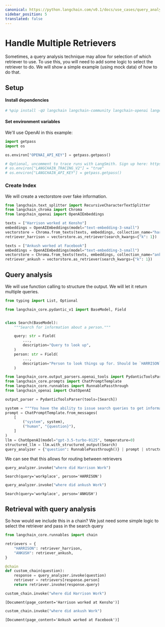```yaml
---
canonical: https://python.langchain.com/v0.1/docs/use_cases/query_analysis/how_to/multiple_retrievers
sidebar_position: 5
translated: false
---
```


# Handle Multiple Retrievers

Sometimes, a query analysis technique may allow for selection of which retriever to use. To use this, you will need to add some logic to select the retriever to do. We will show a simple example (using mock data) of how to do that.

## Setup

#### Install dependencies

```python
# %pip install -qU langchain langchain-community langchain-openai langchain-chroma
```

#### Set environment variables

We'll use OpenAI in this example:

```python
import getpass
import os

os.environ["OPENAI_API_KEY"] = getpass.getpass()

# Optional, uncomment to trace runs with LangSmith. Sign up here: https://smith.langchain.com.
# os.environ["LANGCHAIN_TRACING_V2"] = "true"
# os.environ["LANGCHAIN_API_KEY"] = getpass.getpass()
```

### Create Index

We will create a vectorstore over fake information.

```python
from langchain.text_splitter import RecursiveCharacterTextSplitter
from langchain_chroma import Chroma
from langchain_openai import OpenAIEmbeddings

texts = ["Harrison worked at Kensho"]
embeddings = OpenAIEmbeddings(model="text-embedding-3-small")
vectorstore = Chroma.from_texts(texts, embeddings, collection_name="harrison")
retriever_harrison = vectorstore.as_retriever(search_kwargs={"k": 1})

texts = ["Ankush worked at Facebook"]
embeddings = OpenAIEmbeddings(model="text-embedding-3-small")
vectorstore = Chroma.from_texts(texts, embeddings, collection_name="ankush")
retriever_ankush = vectorstore.as_retriever(search_kwargs={"k": 1})
```

## Query analysis

We will use function calling to structure the output. We will let it return multiple queries.

```python
from typing import List, Optional

from langchain_core.pydantic_v1 import BaseModel, Field


class Search(BaseModel):
    """Search for information about a person."""

    query: str = Field(
        ...,
        description="Query to look up",
    )
    person: str = Field(
        ...,
        description="Person to look things up for. Should be `HARRISON` or `ANKUSH`.",
    )
```

```python
from langchain_core.output_parsers.openai_tools import PydanticToolsParser
from langchain_core.prompts import ChatPromptTemplate
from langchain_core.runnables import RunnablePassthrough
from langchain_openai import ChatOpenAI

output_parser = PydanticToolsParser(tools=[Search])

system = """You have the ability to issue search queries to get information to help answer user information."""
prompt = ChatPromptTemplate.from_messages(
    [
        ("system", system),
        ("human", "{question}"),
    ]
)
llm = ChatOpenAI(model="gpt-3.5-turbo-0125", temperature=0)
structured_llm = llm.with_structured_output(Search)
query_analyzer = {"question": RunnablePassthrough()} | prompt | structured_llm
```

We can see that this allows for routing between retrievers

```python
query_analyzer.invoke("where did Harrison Work")
```

```output
Search(query='workplace', person='HARRISON')
```

```python
query_analyzer.invoke("where did ankush Work")
```

```output
Search(query='workplace', person='ANKUSH')
```

## Retrieval with query analysis

So how would we include this in a chain? We just need some simple logic to select the retriever and pass in the search query

```python
from langchain_core.runnables import chain
```

```python
retrievers = {
    "HARRISON": retriever_harrison,
    "ANKUSH": retriever_ankush,
}
```

```python
@chain
def custom_chain(question):
    response = query_analyzer.invoke(question)
    retriever = retrievers[response.person]
    return retriever.invoke(response.query)
```

```python
custom_chain.invoke("where did Harrison Work")
```

```output
[Document(page_content='Harrison worked at Kensho')]
```

```python
custom_chain.invoke("where did ankush Work")
```

```output
[Document(page_content='Ankush worked at Facebook')]
```